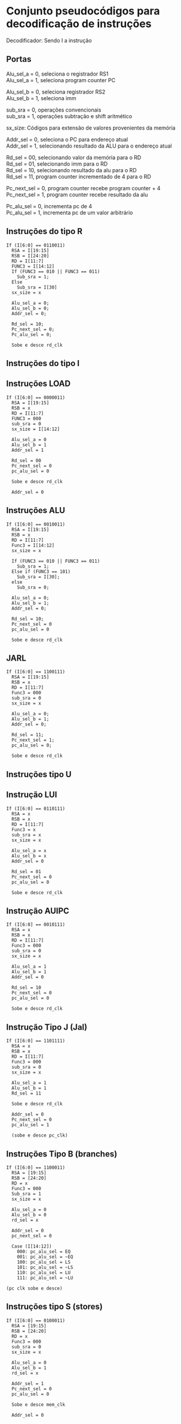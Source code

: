 # Conjunto pseudocódigos para decodificação de instruções

Decodificador:
Sendo I a instrução

## Portas

Alu_sel_a = 0, seleciona o registrador RS1 <br>
Alu_sel_a = 1, seleciona program counter PC <br>

Alu_sel_b = 0, seleciona registrador RS2 <br>
Alu_sel_b = 1, seleciona imm <br>

sub_sra = 0, operações convencionais <br>
sub_sra = 1, operações subtração e shift aritmético <br>

sx_size: Códigos para extensão de valores provenientes da memória

Addr_sel = 0, seleciona o PC para endereço atual <br>
Addr_sel = 1, selecionando resultado da ALU para o endereço atual <br>

Rd_sel = 00, selecionando valor da memória para o RD <br>
Rd_sel = 01, selecionando imm para o RD <br>
Rd_sel = 10, selecionando resultado da alu para o RD <br>
Rd_sel = 11, program counter incrementado de 4 para o RD<br>

Pc_next_sel = 0, program counter recebe program counter + 4 <br>
Pc_next_sel = 1, program counter recebe resultado da alu <br>

Pc_alu_sel = 0, incrementa pc de 4 <br>
Pc_alu_sel = 1, incrementa pc de um valor arbitrário <br>

## Instruções do tipo R

```
If (I[6:0] == 0110011)
  RSA = I[19:15]
  RSB = I[24:20]
  RD = I[11:7]
  FUNC3 = I[14:12]
  If (FUNC3 == 010 || FUNC3 == 011)
    Sub_sra = 1;
  Else
    Sub_sra = I[30]
  sx_size = x

  Alu_sel_a = 0;
  Alu_sel_b = 0;
  Addr_sel = 0;

  Rd_sel = 10;
  Pc_next_sel = 0;
  Pc_alu_sel = 0;

  Sobe e desce rd_clk
```

## Instruções do tipo I

## Instruções LOAD
```
If (I[6:0] == 0000011)
  RSA = I[19:15]
  RSB = x
  RD = I[11:7]
  FUNC3 = 000
  sub_sra = 0
  sx_size = I[14:12]

  Alu_sel_a = 0
  Alu_sel_b = 1
  Addr_sel = 1

  Rd_sel = 00
  Pc_next_sel = 0
  pc_alu_sel = 0
  
  Sobe e desce rd_clk

  Addr_sel = 0
```

## Instruções ALU

```
If (I[6:0] == 0010011)
  RSA = I[19:15]
  RSB = x
  RD = I[11:7]
  Func3 = I[14:12]
  sx_size = x

  If (FUNC3 == 010 || FUNC3 == 011)
    Sub_sra = 1;
  Else if (FUNC3 == 101)
    Sub_sra = I[30];
  else
    Sub_sra = 0;

  Alu_sel_a = 0;
  Alu_sel_b = 1;
  Addr_sel = 0;

  Rd_sel = 10;
  Pc_next_sel = 0
  pc_alu_sel = 0

  Sobe e desce rd_clk
```

## JARL

```
If (I[6:0] == 1100111)
  RSA = I[19:15]
  RSB = x
  RD = I[11:7]
  Func3 = 000
  sub_sra = 0
  sx_size = x

  Alu_sel_a = 0;
  Alu_sel_b = 1;
  Addr_sel = 0;

  Rd_sel = 11;
  Pc_next_sel = 1;
  pc_alu_sel = 0;

  Sobe e desce rd_clk
```

## Instruções tipo U

## Instrução LUI
```
If (I[6:0] == 0110111)
  RSA = x
  RSB = x
  RD = I[11:7]
  Func3 = x
  sub_sra = x
  sx_size = x

  Alu_sel_a = x
  Alu_sel_b = x
  Addr_sel = 0

  Rd_sel = 01
  Pc_next_sel = 0
  pc_alu_sel = 0
  
  Sobe e desce rd_clk
```

## Instrução AUIPC

```
If (I[6:0] == 0010111)
  RSA = x
  RSB = x
  RD = I[11:7]
  Func3 = 000
  sub_sra = 0
  sx_size = x

  Alu_sel_a = 1
  Alu_sel_b = 1
  Addr_sel = 0

  Rd_sel = 10
  Pc_next_sel = 0
  pc_alu_sel = 0
  
  Sobe e desce rd_clk
```

## Instrução Tipo J (Jal)

```
If (I[6:0] == 1101111)
  RSA = x
  RSB = x
  RD = I[11:7]
  Func3 = 000
  sub_sra = 0
  sx_size = x

  Alu_sel_a = 1
  Alu_sel_b = 1
  Rd_sel = 11

  Sobe e desce rd_clk

  Addr_sel = 0
  Pc_next_sel = 0
  pc_alu_sel = 1

  (sobe e desce pc_clk)
```

## Instruções Tipo B (branches)

```
If (I[6:0] == 1100011)
  RSA = [19:15]
  RSB = [24:20]
  RD = x
  Func3 = 000
  Sub_sra = 1
  sx_size = x

  Alu_sel_a = 0
  Alu_sel_b = 0
  rd_sel = x

  Addr_sel = 0
  pc_next_sel = 0

  Case (I[14:12])
    000: pc_alu_sel = EQ
    001: pc_alu_sel = ~EQ
    100: pc_alu_sel = LS
    101: pc_alu_sel = ~LS
    110: pc_alu_sel = LU
    111: pc_alu_sel = ~LU
  
(pc clk sobe e desce)
```

## Instruções tipo S (stores)

```
If (I[6:0] == 0100011)
  RSA = [19:15]
  RSB = [24:20]
  RD = x
  Func3 = 000
  sub_sra = 0
  sx_size = x

  Alu_sel_a = 0
  Alu_sel_b = 1
  rd_sel = x

  Addr_sel = 1
  Pc_next_sel = 0
  pc_alu_sel = 0

  Sobe e desce mem_clk
  
  Addr_sel = 0
```
